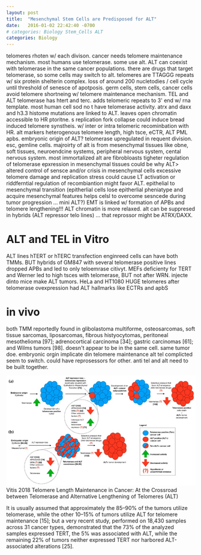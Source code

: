 ```yaml
---
layout: post
title:  "Mesenchymal Stem Cells are Predisposed for ALT"
date:   2016-01-02 22:42:40 -0700
# categories: Biology Stem_Cells ALT
categories: Biology
---
```



telomeres rhoten w/ each divison. cancer needs telomere maintenance mechanism.
most humans use telomerase. some use alt.
ALT can coexist with telomerase in the same cancer populations.
there are drugs that target telomerase, so some cells may switch to alt.
telomeres are TTAGGG repeats w/ six protein shelterin complex.
loss of around 200 nucletodies / cell cycle until threshold of senesce of apotposis.
germ cells, stem cells, cancer cells avoid telomere shortneing w/ telomere maintenance mechanism.
TEL and ALT
telomerase has htert and terc.
adds telomeric repeats to 3' end w/ rna template. most human cell sod no t have telomerase activity.
atrx and daxx and h3.3 histome mutations are linked to ALT.
leaves open chromatin accessible to HR ptoritne. s
replication fork collapse could induce bread induced telomere synstheis. w/ inter or intra telomeric recominbation with HR.
alt markers heterogenous telomere length, high tsce, eCTR, ALT PML apbs.
embryonic origin of ALT?
telomerase upregulated in requent division. esc, gemline cells.
majroirty of alt is from mesenchymal tissues like obne, soft tissues, neuroendcine systems, peripheral nervous system, cental nervous system.
most immortalized alt are fibrobloasts
tigheter regulation of telomerase epxression in mesenchymal tissues could be why ALT>
altered control of sensce and/or crisis in mesenchymal cells excessive telomere damage and replication stress could cause LT activation or riddferntial regulation of recombiantion might favor ALT.
epithelial to mesenchymal transition (epitherlial cells lose epitherlial pheniatype and acquire mesenchymal features helps celsl to overcome sesncede during tumor progression ... mini ALT?)
EMT is linked w/ formation of APBs and telomere lengthening!!!
ALT chromatin is more relaxed. alt can be suppresed in hybrids (ALT repressor telo lines) ... that reprossor might be ATRX/DAXX.
# ALT and TEL in Vitro
ALT lines hTERT or hTERC transfection enginreed cells can have both TMMs.
BUT hybrids of GM847 with several telomerase positive lines dropped APBs and led to only teloemrase citivyt.
MEFs deficienty for TERT and Werner led to high tsces with telomerase, BUT not after WRN.  injecte dinto mice make ALT tumors.
HeLa and HT1080 HUGE telomeres after telomerase ovexpression had ALT hallmarks like ECTRs and apbS
# in vivo
both TMM reportedly found in glibolastoma multiforme, osteosarcomas, soft tissue sarcomas, liposarcomas, fibrous histyocytomas, peritoneal
mesothelioma [97]; adrenocortical carcinoma [34]; gastric carcinomas [61]; and Wilms tumors [98].
doesn't appear to be in the same cell. same tumor doe.
embryonic orgin implicate din telomere maintenance
alt tel complicted seem to switch. could have reprosessors for other.
anti tel and alt need to be built together.


![Vitis_2018_Fig1](/assets/Mesenchymal_ALT/Vitis_2018_Fig1.png)
Vitis 2018 Telomere Length Maintenance in Cancer: At the Crossroad between Telomerase and Alternative Lengthening of Telomeres (ALT)
















It is usually assumed that approximately the 85–90% of the tumors utilize telomerase, while the
other 10–15% of tumors utilize ALT for telomere maintenance [15]; but a very recent study, performed
on 18,430 samples across 31 cancer types, demonstrated that the 73% of the analyzed samples expressed
TERT, the 5% was associated with ALT, while the remaining 22% of tumors neither expressed TERT
nor harbored ALT-associated alterations [25].
